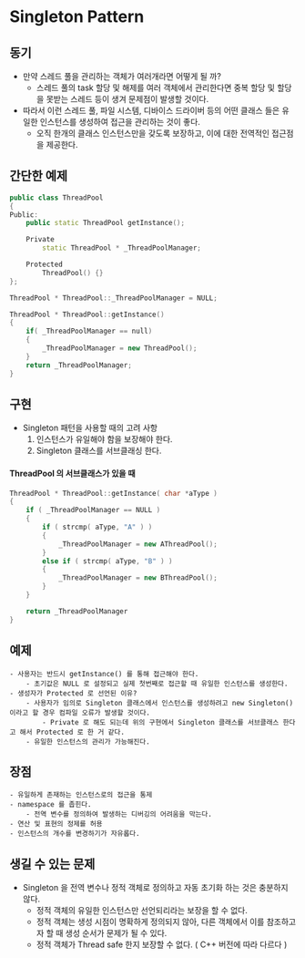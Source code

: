 # Singleton Pattern

## 동기
* 만약 스레드 풀을 관리하는 객체가 여러개라면 어떻게 될 까?
	- 스레드 풀의 task 할당 및 해제를 여러 객체에서 관리한다면 
	중복 할당 및 할당을 못받는 스레드 등이 생겨 문제점이 발생할 것이다.
* 따라서 이런 스레드 풀, 파일 시스템, 디바이스 드라이버 등의 어떤 클래스 들은 유일한 인스턴스를 생성하여 접근을 관리하는 것이 좋다. 
	- 오직 한개의 클래스 인스턴스만을 갖도록 보장하고,
		이에 대한 전역적인 접근점을 제공한다.

## 간단한 예제

``` c++
public class ThreadPool 
{
Public:
	public static ThreadPool getInstance();

	Private
		static ThreadPool * _ThreadPoolManager;

	Protected 
		ThreadPool() {}
};

ThreadPool * ThreadPool::_ThreadPoolManager = NULL;

ThreadPool * ThreadPool::getInstance()
{
	if( _ThreadPoolManager == null) 
	{
		_ThreadPoolManager = new ThreadPool();
	}
	return _ThreadPoolManager;
}
```

## 구현
* Singleton 패턴을 사용할 때의 고려 사항
	1. 인스턴스가 유일해야 함을 보장해야 한다.
	2. Singleton 클래스를 서브클래싱 한다.


#### ThreadPool 의 서브클래스가 있을 때
```c++
ThreadPool * ThreadPool::getInstance( char *aType )
{
	if ( _ThreadPoolManager == NULL )
	{
		if ( strcmp( aType, "A" ) )
		{
			_ThreadPoolManager = new AThreadPool();
		}
		else if ( strcmp( aType, "B" ) )
		{
			_ThreadPoolManager = new BThreadPool();
		}
	}

	return _ThreadPoolManager
}
```


## 예제
	- 사용자는 반드시 getInstance() 를 통해 접근해야 한다.
		- 초기값은 NULL 로 설정되고 실제 첫번째로 접근할 때 유일한 인스턴스를 생성한다.
	- 생성자가 Protected 로 선언된 이유?
		- 사용자가 임의로 Singleton 클래스에서 인스턴스를 생성하려고 new Singleton() 이라고 할 경우 컴파일 오류가 발생할 것이다.
			- Private 로 해도 되는데 위의 구현에서 Singleton 클래스를 서브클래스 한다고 해서 Protected 로 한 거 같다.
		- 유일한 인스턴스의 관리가 가능해진다.


## 장점
	- 유일하게 존재하는 인스턴스로의 접근을 통제
	- namespace 를 좁힌다.
		- 전역 변수를 정의하여 발생하는 디버깅의 어려움을 막는다.
	- 연산 및 표현의 정제를 허용
	- 인스턴스의 개수를 변경하기가 자유롭다.


## 생길 수 있는 문제
* Singleton 을 전역 변수나 정적 객체로 정의하고 자동 초기화 하는 것은 충분하지 않다.
	- 정적 객체의 유일한 인스턴스만 선언되리라는 보장을 할 수 없다.
	- 정적 객체는 생성 시점이 명확하게 정의되지 않아, 
	다른 객체에서 이를 참조하고자 할 때 생성 순서가 문제가 될 수 있다.
	- 정적 객체가 Thread safe 한지 보장할 수 없다. ( C++ 버전에 따라 다르다 )
